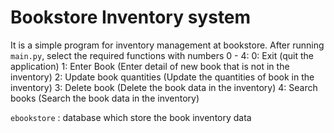 # Bookstore Inventory system
It is a simple program for inventory management at bookstore.
After running `main.py`, select the required functions with numbers 0 - 4:
0: Exit (quit the application)
1: Enter Book (Enter detail of new book that is not in the inventory)
2: Update book quantities (Update the quantities of book in the inventory)
3: Delete book (Delete the book data in the inventory)
4: Search books (Search the book data in the inventory)

`ebookstore` : database which store the book inventory data
